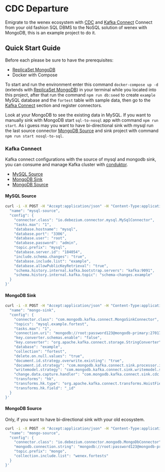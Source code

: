# CDC Departure

Emigrate to the wenex ecosystem with [CDC](https://www.confluent.io/learn/change-data-capture/) and [Kafka Connect](https://docs.confluent.io/platform/current/connect/index.html) Connect from your old fashion SQL DBMS to the NoSQL solution of wenex with MongoDB, this is an example project to do it.

## Quick Start Guide

Before each please be sure to have the prerequisites:

- [ReplicaSet MongoDB](https://github.com/wenex-org/cdc-departure/tree/main/mongo-rs)
- Docker with Compose

To start and run the environment enter this command `docker-compose up -d` (extends with [ReplicaSet MongoDB](https://github.com/wenex-org/cdc-departure/tree/main/mongo-rs)) in your terminal while you located into this project, after that run the command `npm run db:seed` to create `example` MySQL database and the `fortest` table with sample data, then go to the [Kafka Connect](#kafka-connect) section and register connectors.

Look at your MongoDB to see the existing data in MySQL. If you want to manually sink with MongoDB start `sql-to-nosql` app with command `npm run start`. As i guess may you want to have bi-directional sink with mysql run the last source connector [MongoDB Source](#mongodb-source) and sink project with command `npm run start nosql-to-sql`.

### Kafka Connect

Kafka connect configurations with the source of mysql and mongodb sink, you can consume and manage Kafka cluster with [conduktor](https://www.conduktor.io/).

- [MySQL Source](#mysql-source)
- [MongoDB Sink](#mongodb-sink)
- [MongoDB Source](#mongodb-source)

#### MySQL Source

```sh
curl -i -X POST -H "Accept:application/json" -H "Content-Type:application/json" localhost:8083/connectors/ -d '{
  "name": "mysql-source",
  "config": {
    "connector.class": "io.debezium.connector.mysql.MySqlConnector",
    "tasks.max": "1",
    "database.hostname": "mysql",
    "database.port": "3306",
    "database.user": "root",
    "database.password": "admin",
    "topic.prefix": "mysql",
    "database.server.id": "184054",
    "include.schema.changes": "true",
    "database.include.list": "example",
    "database.allowPublicKeyRetrieval": "true",
    "schema.history.internal.kafka.bootstrap.servers": "kafka:9091",
    "schema.history.internal.kafka.topic": "schema-changes.example"
  }
}'
```

#### MongoDB Sink

```sh
curl -i -X POST -H "Accept:application/json" -H "Content-Type:application/json" localhost:8083/connectors/ -d '{
  "name": "mongo-sink",
  "config": {
    "connector.class": "com.mongodb.kafka.connect.MongoSinkConnector",
    "topics": "mysql.example.fortest",
    "tasks.max": "1",
    "connection.uri": "mongodb://root:password123@mongodb-primary:27017,mongodb-secondary:27018,mongodb-arbiter:27019/?replicaSet=rs0&authSource=admin",
    "key.converter.schemas.enable": "false",
    "key.converter": "org.apache.kafka.connect.storage.StringConverter",
    "database": "example",
    "collection": "fortest",
    "delete.on.null.values": "true",
    "document.id.strategy.overwrite.existing": "true",
    "document.id.strategy": "com.mongodb.kafka.connect.sink.processor.id.strategy.ProvidedInKeyStrategy",
    "writemodel.strategy": "com.mongodb.kafka.connect.sink.writemodel.strategy.InsertOneDefaultStrategy",
    "change.data.capture.handler": "com.mongodb.kafka.connect.sink.cdc.debezium.rdbms.mysql.MysqlHandler",
    "transforms": "hk",
    "transforms.hk.type": "org.apache.kafka.connect.transforms.HoistField$Key",
    "transforms.hk.field": "_id"
  }
}'
```

#### MongoDB Source

Only, if you want to have bi-directional sink with your old ecosystem.

```sh
curl -i -X POST -H "Accept:application/json" -H "Content-Type:application/json" localhost:8083/connectors/ -d '{
  "name": "mongo-source",
  "config": {
    "connector.class": "io.debezium.connector.mongodb.MongoDbConnector",
    "mongodb.connection.string": "mongodb://root:password123@mongodb-primary:27017,mongodb-secondary:27018,mongodb-arbiter:27019/?replicaSet=rs0&authSource=admin",
    "topic.prefix": "mongo",
    "collection.include.list": "wenex.fortests"
  }
}'
```
